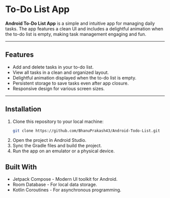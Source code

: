 # To-Do List App

**Android To-Do List App** is a simple and intuitive app for managing daily tasks. The app features a clean UI and includes a delightful animation when the to-do list is empty, making task management engaging and fun.

---

## Features

- Add and delete tasks in your to-do list.
- View all tasks in a clean and organized layout.
- Delightful animation displayed when the to-do list is empty.
- Persistent storage to save tasks even after app closure.
- Responsive design for various screen sizes.

---

## Installation

1. Clone this repository to your local machine:
   ```bash
   git clone https://github.com/BhanuPrakash43/Android-Todo-List.git

2. Open the project in Android Studio.
3. Sync the Gradle files and build the project.
4. Run the app on an emulator or a physical device.

## Built With
- Jetpack Compose - Modern UI toolkit for Android.
- Room Database - For local data storage.
- Kotlin Coroutines - For asynchronous programming.
